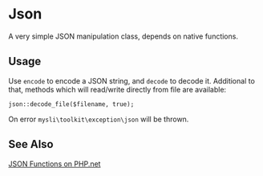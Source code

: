 # Json

A very simple JSON manipulation class, depends on native functions.

## Usage

Use `encode` to encode a JSON string, and `decode` to decode it.
Additional to that, methods which will read/write directly from file
are available:

    json::decode_file($filename, true);

On error `mysli\toolkit\exception\json` will be thrown.

## See Also

[JSON Functions on PHP.net](https://secure.php.net/manual/en/ref.json.php)
